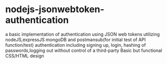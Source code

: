 # nodejs-jsonwebtoken-authentication
a basic implementation of authentication using JSON web tokens utilizing nodeJS,expressJS mongoDB and postmansub(for initial test of API function/test)
authentication including signing up, login, hashing of passwords,logging out without control of a third-party
Basic but functional CSS/HTML design
